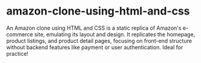 # amazon-clone-using-html-and-css
 An Amazon clone using HTML and CSS is a static replica of Amazon's e-commerce site, emulating its layout and design. It replicates the homepage, product listings, and product detail pages, focusing on front-end structure without backend features like payment or user authentication. Ideal for practice!
